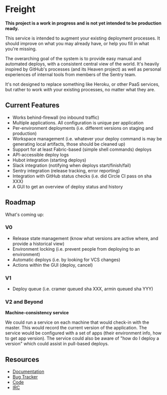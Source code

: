 # Freight

**This project is a work in progress and is not yet intended to be
production ready.**

This service is intended to augment your existing deployment processes. It
should improve on what you may already have, or help you fill in what
you're missing.

The overarching goal of the system is to provide easy manual and automated
deploys, with a consistent central view of the world. It's heavily
inspired by GitHub's processes (and its Heaven project) as well as
personal experiences of internal tools from members of the Sentry team.

It's not designed to replace something like Heroku, or other PaaS
services, but rather to work *with* your existing processes, no matter
what they are.

## Current Features

- Works behind-firewall (no inbound traffic)
- Multiple applications. All configuration is unique per application
- Per-environment deployments (i.e. different versions on staging and production)
- Workspace management (i.e. whatever your deploy command is may be generating local artifacts, those should be cleaned up)
- Support for at least Fabric-based (simple shell commands) deploys
- API-accessible deploy logs
- Hubot integration (starting deploys)
- Slack integration (notifying when deploys start/finish/fail)
- Sentry integration (release tracking, error reporting)
- Integration with GitHub status checks (i.e. did Circle CI pass on sha XXX)
- A GUI to get an overview of deploy status and history

## Roadmap

What's coming up:

### V0

- Release state management (know what versions are active where, and provide a historical view)
- Environment locking (i.e. prevent people from deploying to an environment)
- Automatic deploys (i.e. by looking for VCS changes)
- Actions within the GUI (deploy, cancel)

### V1

- Deploy queue (i.e. cramer queued sha XXX, armin queued sha YYY)

### V2 and Beyond

**Machine-consistency service**

We could run a service on each machine that would check-in with the
master. This would record the current version of the application. The
service would be configured with a set of apps (their environment info,
how to get app version). The service could also be aware of "how do I
deploy a version" which could assist in pull-based deploys.


## Resources

- [Documentation](https://freight.readthedocs.io)
- [Bug Tracker](https://github.com/getsentry/freight/issues)
- [Code](https://github.com/getsentry/freight)
- [IRC](irc://irc.freenode.net/sentry)
